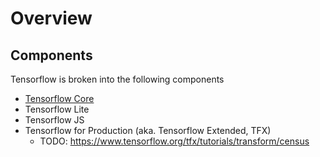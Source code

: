 # Overview

## Components

Tensorflow is broken into the following components

- [Tensorflow Core](core/README.md)
- Tensorflow Lite
- Tensorflow JS
- Tensorflow for Production (aka. Tensorflow Extended, TFX)
  - TODO: https://www.tensorflow.org/tfx/tutorials/transform/census
